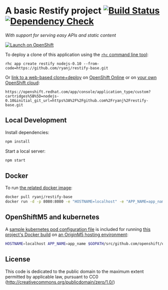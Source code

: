 # A basic Restify project [![Build Status](http://img.shields.io/jenkins/s/https/build-shifter.rhcloud.com/restify-build.svg)](https://build-shifter.rhcloud.com/job/restify-build/) [![Dependency Check](http://img.shields.io/david/ryanj/restify-base.svg)](https://david-dm.org/ryanj/restify-base)
*With support for serving easy APIs and static content*

[![Launch on OpenShift](https://launch-shifter.rhcloud.com/launch.svg)](https://openshift.redhat.com/app/console/application_type/custom?cartridges%5B%5D=nodejs-0.10&initial_git_url=https%3A%2F%2Fgithub.com%2Fryanj%2Frestify-base.git&name=restify)

To deploy a clone of this application using the [`rhc` command line tool](http://rubygems.org/gems/rhc):

    rhc app create restify nodejs-0.10 --from-code=https://github.com/ryanj/restify-base.git
    
Or [link to a web-based clone+deploy](https://openshift.redhat.com/app/console/application_type/custom?cartridges%5B%5D=nodejs-0.10&initial_git_url=https%3A%2F%2Fgithub.com%2Fryanj%2Frestify-base.git) on [OpenShift Online](http://OpenShift.com) or on [your own OpenShift cloud](http://openshift.github.io): 

    https://openshift.redhat.com/app/console/application_type/custom?cartridges%5B%5D=nodejs-0.10&initial_git_url=https%3A%2F%2Fgithub.com%2Fryanj%2Frestify-base.git

## Local Development
Install dependencies:

```bash
npm install
```

Start a local server:

```bash
npm start
```

## Docker
To run [the related docker image](https://registry.hub.docker.com/u/ryanj/restify-base/):

```bash
docker pull ryanj/restify-base
docker run -d -p 8080:8080 -e "HOSTNAME=localhost" -e "APP_NAME=app_name" ryanj/restify-base
```

## OpenShiftM5 and kubernetes
A [sample kubernetes pod configuration file](https://github.com/ryanj/restify-base/blob/master/restify-pod.json) is included for running [this project's Docker build](https://registry.hub.docker.com/u/ryanj/restify-base/) on [an OriginM5 hosting environment](https://github.com/openshift/origin#getting-started):

```bash
HOSTNAME=localhost APP_NAME=app_name $GOPATH/src/github.com/openshift/origin/_output/go/bin/openshift kube create pods -c ~/src/restify-base/restify-base.json
```

## License
This code is dedicated to the public domain to the maximum extent permitted by applicable law, pursuant to CC0 (http://creativecommons.org/publicdomain/zero/1.0/)
